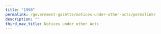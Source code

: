 ```yaml
---
title: "1998"
permalink: /government-gazette/notices-under-other-acts/permalink/
description: ""
third_nav_title: Notices under other Acts
---
```

